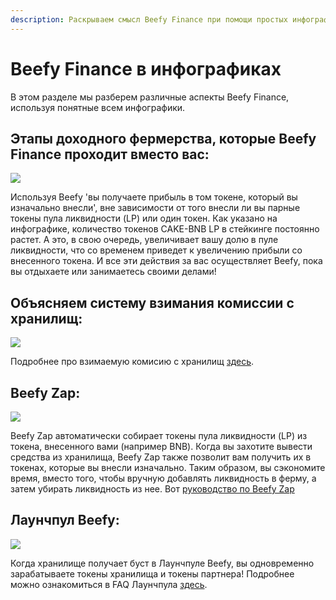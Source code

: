 ```yaml
---
description: Раскрываем смысл Beefy Finance при помощи простых инфографиков
---
```


# Beefy Finance в инфографиках

В этом разделе мы разберем различные аспекты Beefy Finance, используя понятные всем инфографики.

## Этапы доходного фермерства, которые Beefy Finance проходит вместо вас:

![](.gitbook/assets/beefy-info-yield-optimizing-process_ru.png)

Используя Beefy 'вы получаете прибыль в том токене, который вы изначально внесли', вне зависимости от того внесли ли вы парные токены пула ликвидности \(LP\) или один токен. Как указано на инфографике, количество токенов CAKE-BNB LP в стейкинге постоянно растет. А это, в свою очередь, увеличивает вашу долю в пуле ликвидности, что со временем приведет к увеличению прибыли со внесенного токена. И все эти действия за вас осуществляет Beefy, пока вы отдыхаете или занимаетесь своими делами!

## Объясняем систему взимания комиссии с хранилищ:

![](.gitbook/assets/beefy-info-fees_ru.png)

Подробнее про взимаемую комисию с хранилищ [здесь](faq/products/vaults.md#what-is-the-vault-fee-structure).

## Beefy Zap:

![](.gitbook/assets/beefy-info-zap_ru.png)

Beefy Zap автоматически собирает токены пула ликвидности \(LP\) из токена, внесенного вами \(например BNB\). Когда вы захотите вывести средства из хранилища, Beefy Zap также позволит вам получить их в токенах, которые вы внесли изначально. Таким образом, вы сэкономите время, вместо того, чтобы вручную добавлять ликвидность в ферму, а затем убирать ликвидность из нее. Вот [руководство по Beefy Zap](faq/how-to-guides/how-to-beefy-zap.md)

## Лаунчпул Beefy:

![](.gitbook/assets/beefy-info-boost_ru.png)

Когда хранилище получает буст в Лаунчпуле Beefy, вы одновременно зарабатываете токены хранилища и токены партнера! Подробнее можно ознакомиться в FAQ Лаунчпула [здесь](faq/products/launchpool.md).

